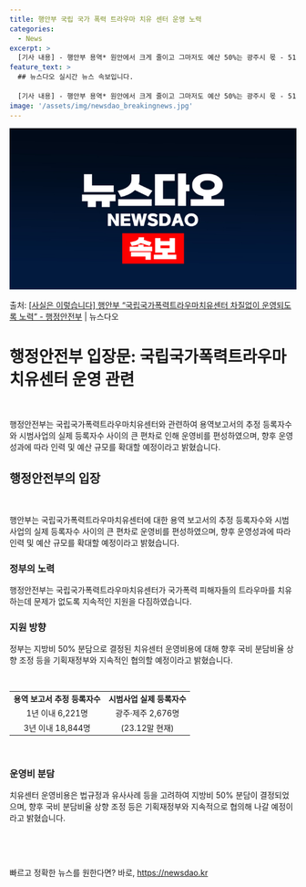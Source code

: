 ```yaml
---
title: 행안부 국립 국가 폭력 트라우마 치유 센터 운영 노력
categories:
  - News
excerpt: >
  [기사 내용] - 행안부 용역* 원안에서 크게 줄이고 그마저도 예산 50%는 광주시 몫 - 518부상자회 소…
feature_text: >
  ## 뉴스다오 실시간 뉴스 속보입니다.

  [기사 내용] - 행안부 용역* 원안에서 크게 줄이고 그마저도 예산 50%는 광주시 몫 - 518부상자회 소…
image: '/assets/img/newsdao_breakingnews.jpg'
---
```


![뉴스다오 속보](/assets/img/newsdao_breakingnews.jpg)

<p>출처: <a href="https://newsdao.kr/3477" rel="dofollow">[사실은 이렇습니다] 행안부 “국립국가폭력트라우마치유센터 차질없이 운영되도록 노력” - 행정안전부</a> | 뉴스다오</p>

<h1>행정안전부 입장문: 국립국가폭력트라우마치유센터 운영 관련</h1>
<p data-ke-size="size16">&nbsp;</p>
행정안전부는 국립국가폭력트라우마치유센터와 관련하여 용역보고서의 추정 등록자수와 시범사업의 실제 등록자수 사이의 큰 편차로 인해 운영비를 편성하였으며, 향후 운영성과에 따라 인력 및 예산 규모를 확대할 예정이라고 밝혔습니다.</p>

<h2 data-ke-size="size26">행정안전부의 입장</h2>
<p data-ke-size="size16">&nbsp;</p>
행안부는 국립국가폭력트라우마치유센터에 대한 용역 보고서의 추정 등록자수와 시범사업의 실제 등록자수 사이의 큰 편차로 운영비를 편성하였으며, 향후 운영성과에 따라 인력 및 예산 규모를 확대할 예정이라고 밝혔습니다.

<h3>정부의 노력</h3>
<p data-ke-size="size16">행정안전부는 국립국가폭력트라우마치유센터가 국가폭력 피해자들의 트라우마를 치유하는데 문제가 없도록 지속적인 지원을 다짐하였습니다.</p>

<h3>지원 방향</h3>
<p data-ke-size="size16">정부는 지방비 50% 분담으로 결정된 치유센터 운영비용에 대해 향후 국비 분담비율 상향 조정 등을 기획재정부와 지속적인 협의할 예정이라고 밝혔습니다.</p>
<p data-ke-size="size16">&nbsp;</p>
<table>
	<tbody>
		<tr>
			<td style="text-align: center; height: 17px;"><b>용역 보고서 추정 등록자수</b></td>
			<td style="text-align: center; height: 17px;"><b>시범사업 실제 등록자수</b></td>
		</tr>
		<tr>
			<td style="text-align: center; height: 17px;">1년 이내 6,221명</td>
			<td style="text-align: center; height: 17px;">광주·제주 2,676명</td>
		</tr>
		<tr>
			<td style="text-align: center; height: 17px;">3년 이내 18,844명</td>
			<td style="text-align: center; height: 17px;">(23.12말 현재)</td>
		</tr>
	</tbody>
</table>
<p data-ke-size="size16">&nbsp;</p>

<h3>운영비 분담</h3>
<p data-ke-size="size16">치유센터 운영비용은 법규정과 유사사례 등을 고려하여 지방비 50% 분담이 결정되었으며, 향후 국비 분담비율 상향 조정 등은 기획재정부와 지속적으로 협의해 나갈 예정이라고 밝혔습니다.</p>
<p data-ke-size="size16">&nbsp;</p>
<p data-ke-size="size16">&nbsp;</p> 

빠르고 정확한 뉴스를 원한다면? 바로, <a href="https://newsdao.kr" rel="dofollow">https://newsdao.kr</a>


